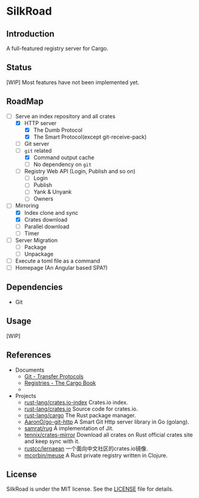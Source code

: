 # SilkRoad

## Introduction

A full-featured registry server for Cargo. 

## Status

[WIP] Most features have not been implemented yet.

## RoadMap

- [ ] Serve an index repository and all crates
    - [x] HTTP server
        - [x] The Dumb Protocol
        - [x] The Smart Protocol(except git-receive-pack)
    - [ ] Git server
    - [ ] `git` related
        - [x] Command output cache
        - [ ] No dependency on `git`
    - [ ] Registry Web API (Login, Publish and so on)
        - [ ] Login
        - [ ] Publish
        - [ ] Yank & Unyank
        - [ ] Owners
- [ ] Mirroring
    - [x] Index clone and sync
    - [x] Crates download
    - [ ] Parallel download
    - [ ] Timer
- [ ] Server Migration
    - [ ] Package
    - [ ] Unpackage
- [ ] Execute a toml file as a command
- [ ] Homepage (An Angular based SPA?)

## Dependencies

* Git

## Usage

[WIP]

## References

* Documents
    * [Git - Transfer Protocols](https://git-scm.com/book/en/v2/Git-Internals-Transfer-Protocols)
    * [Registries - The Cargo Book](https://doc.rust-lang.org/cargo/reference/registries.html)
    * 
* Projects
    * [rust-lang/crates.io-index](https://github.com/rust-lang/crates.io-index) Crates.io index.
    * [rust-lang/crates.io](https://github.com/rust-lang/crates.io) Source code for crates.io.
    * [rust-lang/cargo](https://github.com/rust-lang/cargo) The Rust package manager.
    * [AaronO/go-git-http](https://github.com/AaronO/go-git-http) A Smart Git Http server library in Go (golang).
    * [samrat/rug](https://github.com/samrat/rug) A implementation of Jit.
    * [tennix/crates-mirror](https://github.com/tennix/crates-mirror) Download all crates on Rust official crates site and keep sync with it.
    * [rustcc/lernaean](https://github.com/rustcc/lernaean) 一个面向中文社区的crates.io镜像.
    * [mcorbin/meuse](https://github.com/mcorbin/meuse) A Rust private registry written in Clojure.  
    
## License

SilkRoad is under the MIT license. See the [LICENSE](./LICENSE) file for details.
